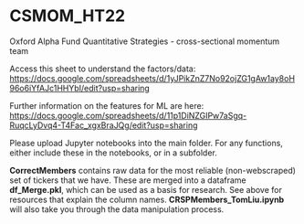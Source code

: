 # CSMOM_HT22
Oxford Alpha Fund Quantitative Strategies - cross-sectional momentum team

Access this sheet to understand the factors/data:
https://docs.google.com/spreadsheets/d/1yJPikZnZ7No92ojZG1gAw1ay8oH96o6iYfAJc1HHYbI/edit?usp=sharing

Further information on the features for ML are here:
https://docs.google.com/spreadsheets/d/11p1DiNZGIPw7aSgq-RuqcLyDvq4-T4Fac_xgxBraJQg/edit?usp=sharing

Please upload Jupyter notebooks into the main folder.
For any functions, either include these in the notebooks, or in a subfolder.

**CorrectMembers** contains raw data for the most reliable (non-webscraped) set of tickers that we have. These are merged into a dataframe **df_Merge.pkl**, which can be used as a basis for research. See above for resources that explain the column names. **CRSPMembers_TomLiu.ipynb** will also take you through the data manipulation process.

